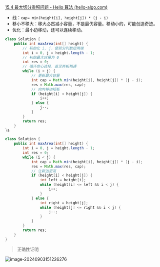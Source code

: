 [15.4  最大切分乘积问题 - Hello 算法 (hello-algo.com)](https://www.hello-algo.com/chapter_greedy/max_product_cutting_problem/#2)


- 线：`cap= min(height[i], height[j]) * (j - i)`
- 移小不移大：移大必然减小容量，不是最优容量。移动小的，可能创造奇迹。
- 优化：最小边移动，还可以连续移动。

```java
class Solution {
    public int maxArea(int[] height) {
        // 初始化 i, j，使其分列数组两端
        int i = 0, j = height.length - 1;
        // 初始最大容量为 0
        int res = 0;
        // 循环贪心选择，直至两板相遇
        while (i < j) {
            // 更新最大容量
            int cap = Math.min(height[i], height[j]) * (j - i);
            res = Math.max(res, cap);
            // 向内移动短板
            if (height[i] < height[j]) {
                i++;
            } else {
                j--;
            }
        }
        return res;
    }
}a
```



```java
class Solution {
    public int maxArea(int[] height) {
        int i = 0, j = height.length - 1;
        int res = 0;
        while (i < j) {
            int cap = Math.min(height[i], height[j]) * (j - i);
            res = Math.max(res, cap);
            // 让新边更高
            if (height[i] < height[j]) {
                int left = height[i];
                while (height[i] <= left && i < j) {
                    i++;
                }
            } else {
                int right = height[j];
                while (height[j] <= right && i < j) {
                    j--;
                }
            }
        }
        return res;
    }
}
```

> 正确性证明

![image-20240903151226276](https://cdn.jsdelivr.net/gh/sword4869/pic1@main/images/202409031512342.png)